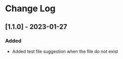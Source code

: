 # Change Log

## [1.1.0] - 2023-01-27

### Added

- Added test file suggestion when the file do not exist
